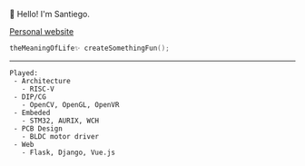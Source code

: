 👋 Hello! I'm Santiego.


[Personal website](https://www.santiego.ink/)

```cpp
theMeaningOfLife✨ createSomethingFun();
```
---
```
Played:
 - Architecture
   - RISC-V
 - DIP/CG
   - OpenCV, OpenGL, OpenVR
 - Embeded
   - STM32, AURIX, WCH
 - PCB Design
   - BLDC motor driver
 - Web
   - Flask, Django, Vue.js
```


<!--
**MrAMS/MrAMS** is a ✨ _special_ ✨ repository because its `README.md` (this file) appears on your GitHub profile.

Here are some ideas to get you started:

- 🔭 I’m currently working on ...
- 🌱 I’m currently learning ...
- 👯 I’m looking to collaborate on ...
- 🤔 I’m looking for help with ...
- 💬 Ask me about ...
- 📫 How to reach me: ...
- 😄 Pronouns: ...
- ⚡ Fun fact: ...
-->
